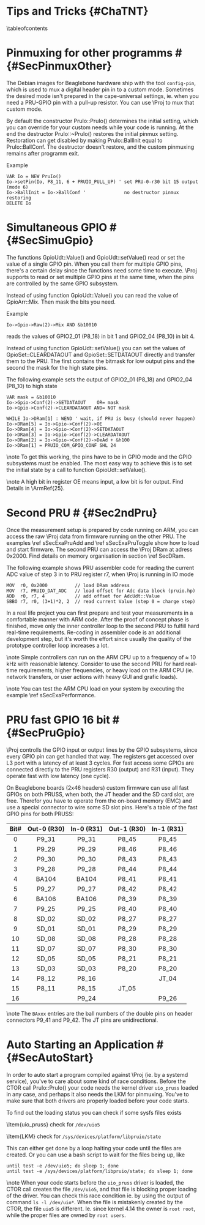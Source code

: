 Tips and Tricks  {#ChaTNT}
===============
\tableofcontents


# Pinmuxing for other programms # {#SecPinmuxOther}

The Debian images for Beaglebone hardware ship with the tool
`config-pin`, which is used to mux a digital header pin in to a custom
mode. Sometimes the desired mode isn't prepared in the cape-universal
settings, ie. when you need a PRU-GPIO pin with a pull-up resistor. You
can use \Proj to mux that custom mode.

By default the constructor PruIo::PruIo() determines the initial
setting, which you can override for your custom needs while your code
is running. At the end the destructor PruIo::~PruIo() restores the
initial pinmux setting. Restoration can get disabled by making
PruIo::BallInit equal to PruIo::BallConf. The destructor doesn't
restore, and the custom pinmuxing remains after programm exit.

Example

    VAR Io = NEW PruIo()
    Io->setPin(Io, P8_11, 6 + PRUIO_PULL_UP) ' set PRU-0-r30 bit 15 output (mode 6)
    Io->BallInit = Io->BallConf '              no destructor pinmux restoring
    DELETE Io


# Simultaneous GPIO # {#SecSimuGpio}

The functions GpioUdt::Value() and GpioUdt::setValue() read or set the
value of a single GPIO pin. When you call them for multiple GPIO pins,
there's a certain delay since the functions need some time to execute.
\Proj supports to read or set multiple GPIO pins at the same time, when
the pins are controlled by the same GPIO subsystem.

Instead of using function GpioUdt::Value() you can read the value of
GpioArr::Mix. Then mask the bits you need.

Example

    Io->Gpio->Raw(2)->Mix AND &b10010

reads the values of GPIO2_01 (P8_18) in bit 1 and GPIO2_04 (P8_10) in
bit 4.

Instead of using function GpioUdt::setValue() you can set the values of
GpioSet::CLEARDATAOUT and GpioSet::SETDATAOUT directly and transfer
them to the PRU. The first contains the bitmask for low output pins and
the second the mask for the high state pins.

The following example sets the output of GPIO2_01 (P8_18) and GPIO2_04
(P8_10) to high state

    VAR mask = &b10010
    Io->Gpio->Conf(2)->SETDATAOUT    OR= mask
    Io->Gpio->Conf(2)->CLEARDATAOUT AND= NOT mask

    WHILE Io->DRam[1] : WEND ' wait, if PRU is busy (should never happen)
    Io->DRam[5] = Io->Gpio->Conf(2)->OE
    Io->DRam[4] = Io->Gpio->Conf(2)->SETDATAOUT
    Io->DRam[3] = Io->Gpio->Conf(2)->CLEARDATAOUT
    Io->DRam[2] = Io->Gpio->Conf(2)->DeAd + &h100
    Io->DRam[1] = PRUIO_COM_GPIO_CONF SHL 24

\note To get this working, the pins have to be in GPIO mode and the
      GPIO subsystems must be enabled. The most easy way to achieve
      this is to set the initial state by a call to function
      GpioUdt::setValue().

\note A high bit in register OE means input, a low bit is for output.
      Find Details in \ArmRef{25}.


# Second PRU # {#Sec2ndPru}

Once the measurement setup is prepared by code running on ARM, you can
access the raw \Proj data from firmware running on the other PRU. The
examples \ref sSecExaPruAdd and \ref sSecExaPruToggle show how to load
and start firmware. The second PRU can access the \Proj DRam at
adress 0x2000. Find details on memory organisation in section \ref
SecDRam.

The following example shows PRU assembler code for reading the current
ADC value of step 3 in to PRU register r7, when \Proj is running in IO
mode

    MOV  r0, 0x2000          // load DRam address
    MOV  r7, PRUIO_DAT_ADC   // load offset for Adc data block (pruio.hp)
    ADD  r0, r7, 4           // add offset for AdcUdt::Value
    SBBO r7, r0, (3+1)*2, 2  // read current Value (step 0 = charge step)

In a real life project you can first prepare and test your measurements
in a comfortable manner with ARM code. After the proof of concept phase
is finished, move only the inner controller loop to the second PRU to
fulfill hard real-time requirements. Re-coding in assembler code is an
additional development step, but it's worth the effort since usually
the quality of the prototype controller loop increases a lot.

\note Simple controllers can run on the ARM CPU up to a frequency of
      &asymp; 10 kHz with reasonable latency. Consider to use the
      second PRU for hard real-time requirements, higher frequencies,
      or heavy load on the ARM CPU (ie. network transfers, or user
      actions with heavy GUI and grafic loads).

\note You can test the ARM CPU load on your system by executing the
      example \ref sSecExaPerformance.


# PRU fast GPIO 16 bit # {#SecPruGpio}

\Proj controlls the GPIO input or output lines by the GPIO subsystems,
since every GPIO pin can get handled that way. The registers get
accessed over L3 port with a latency of at least 3 cycles. For fast
access some GPIOs are connected directly to the PRU registers R30
(output) and R31 (input). They operate fast with low latency (one
cycle).

On Beaglebone boards (2x46 headers) custom firmware can use all fast
GPIOs on both PRUSS, when both, the JT header and the SD card slot, are
free. Therefor you have to operate from the on-board memory (EMC) and
use a special connector to wire some SD slot pins. Here's a table of
the fast GPIO pins for both PRUSS:

| Bit# | Out-0 (R30) | In-0 (R31) | Out-1 (R30) | In-1 (R31) |
| :--: | :---: | :---: | :---: | :---: |
|   0  | P9_31 | P9_31 | P8_45 | P8_45 |
|   1  | P9_29 | P9_29 | P8_46 | P8_46 |
|   2  | P9_30 | P9_30 | P8_43 | P8_43 |
|   3  | P9_28 | P9_28 | P8_44 | P8_44 |
|   4  | BA104 | BA104 | P8_41 | P8_41 |
|   5  | P9_27 | P9_27 | P8_42 | P8_42 |
|   6  | BA106 | BA106 | P8_39 | P8_39 |
|   7  | P9_25 | P9_25 | P8_40 | P8_40 |
|   8  | SD_02 | SD_02 | P8_27 | P8_27 |
|   9  | SD_01 | SD_01 | P8_29 | P8_29 |
|  10  | SD_08 | SD_08 | P8_28 | P8_28 |
|  11  | SD_07 | SD_07 | P8_30 | P8_30 |
|  12  | SD_05 | SD_05 | P8_21 | P8_21 |
|  13  | SD_03 | SD_03 | P8_20 | P8_20 |
|  14  | P8_12 | P8_16 |       | JT_04 |
|  15  | P8_11 | P8_15 | JT_05 |       |
|  16  |       | P9_24 |       | P9_26 |

\note The `BAxxx` entries are the ball numbers of the double pins on
      header connectors P9_41 and P9_42. The JT pins are unidirectional.


# Auto Starting an Application # {#SecAutoStart}

In order to auto start a program compiled against \Proj (ie. by a
systemd service), you've to care about some kind of race conditions.
Before the CTOR call PruIo::PruIo() your code needs the kernel driver
`uio_pruss` loaded in any case, and perhaps it also needs the LKM for
pinmuxing. You've to make sure that both drivers are properly loaded
before your code starts.

To find out the loading status you can check if some sysfs files exists

\Item{uio_pruss} check for `/dev/uio5`

\Item{LKM} check for `/sys/devices/platform/libpruio/state`

This can either get done by a loop halting your code until the files
are created. Or you can use a bash script to wait for the files being
up, like

    until test -e /dev/uio5; do sleep 1; done
    until test -e /sys/devices/platform/libpruio/state; do sleep 1; done

\note When your code starts before the `uio_pruss` driver is loaded,
      the CTOR call creates the file `/dev/uio5`, and that file is
      blocking proper loading of the driver. You can check this race
      condition ie. by using the output of command `ls -l /dev/uio*`.
      When the file is mistakenly created by the CTOR, the file `uio5`
      is different. Ie. since kernel 4.14 the owner is `root root`,
      while the proper files are owned by `root users`.
